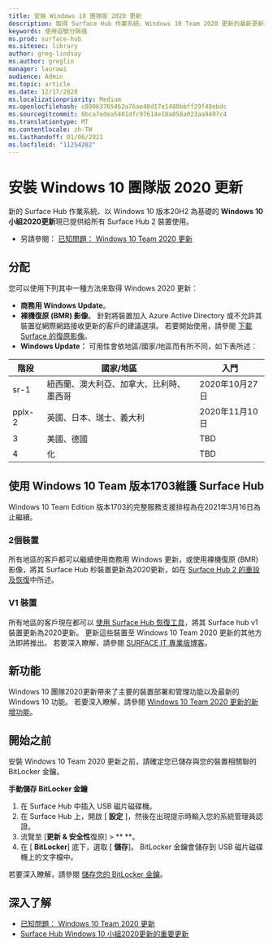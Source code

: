 ```yaml
---
title: 安裝 Windows 10 團隊版 2020 更新
description: 取得 Surface Hub 作業系統、Windows 10 Team 2020 更新的最新更新。
keywords: 使用逗號分隔值
ms.prod: surface-hub
ms.sitesec: library
author: greg-lindsay
ms.author: greglin
manager: laurawi
audience: Admin
ms.topic: article
ms.date: 12/17/2020
ms.localizationpriority: Medium
ms.openlocfilehash: c89063765462a76ae48d17e1480bbff29f48ebdc
ms.sourcegitcommit: 8bca7edea5401dfc97614e18a058a023aa9497c4
ms.translationtype: MT
ms.contentlocale: zh-TW
ms.lasthandoff: 01/06/2021
ms.locfileid: "11254202"
---
```

# 安裝 Windows 10 團隊版 2020 更新 

新的 Surface Hub 作業系統、以 Windows 10 版本20H2 為基礎的 **Windows 10 小組2020更新**現已提供給所有 Surface Hub 2 裝置使用。  

- 另請參閱： [已知問題： Windows 10 Team 2020 更新](surface-hub-2020-update.md)

## 分配

您可以使用下列其中一種方法來取得 Windows 2020 更新：

- **商務用 Windows Update**。
- **裸機復原 (BMR) 影像**。 針對將裝置加入 Azure Active Directory 或不允許其裝置從網際網路接收更新的客戶的建議選項。 若要開始使用，請參閱 [下載 Surface 的復原影像](https://support.microsoft.com/surfacerecoveryimage)。
- **Windows Update：** 可用性會依地區/國家/地區而有所不同，如下表所述：

| 階段 | 國家/地區                         | 入門          |
| ----- | -------------------------------------- | ----------------- |
| sr-1     | 紐西蘭、澳大利亞、加拿大、比利時、墨西哥 | 2020年10月27日  |
| pplx-2     | 英國、日本、瑞士、義大利          | 2020年11月10日 |
| 3     | 美國、德國                            | TBD |
| 4     | 化                                 | TBD  |

## 使用 Windows 10 Team 版本1703維護 Surface Hub 

Windows 10 Team Edition 版本1703的完整服務支援排程為在2021年3月16日為止繼續。

### 2個裝置 

所有地區的客戶都可以繼續使用商務用 Windows 更新，或使用裸機復原 (BMR) 影像，將其 Surface Hub 秒裝置更新為2020更新，如在 [Surface Hub 2 的重設及恢復](surface-hub-2s-recover-reset.md)中所述。

### V1 裝置 

所有地區的客戶現在都可以 [使用 Surface Hub 恢復工具](surface-hub-recovery-tool.md)，將其 Surface hub v1 裝置更新為2020更新。 更新這些裝置至 Windows 10 Team 2020 更新的其他方法即將推出。 若要深入瞭解，請參閱 [SURFACE IT 專業版博客](https://techcommunity.microsoft.com/t5/surface-it-pro-blog/surface-hub-windows-10-team-2020-update/ba-p/2000144)。
 
## 新功能

Windows 10 團隊2020更新帶來了主要的裝置部署和管理功能以及最新的 Windows 10 功能。 若要深入瞭解，請參閱 [Windows 10 Team 2020 更新的新增功能](surface-hub-2020-update-whats-new.md)。
 
## 開始之前

安裝 Windows 10 Team 2020 更新之前，請確定您已儲存與您的裝置相關聯的 BitLocker 金鑰。 

**手動儲存 BitLocker 金鑰**

1. 在 Surface Hub 中插入 USB 磁片磁碟機。
2. 在 Surface Hub 上，開啟 [ **設定** ]，然後在出現提示時輸入您的系統管理員認證。
3. 流覽至 [**更新 & 安全性**復原]  >  ** **。
4. 在 [ **BitLocker**] 底下，選取 [ **儲存**]。 BitLocker 金鑰會儲存到 USB 磁片磁碟機上的文字檔中。

若要深入瞭解，請參閱 [儲存您的 BitLocker 金鑰](save-bitlocker-key-surface-hub.md)。

## 深入了解

- [已知問題： Windows 10 Team 2020 更新](surface-hub-2020-team-update-known-issues.md)
- [Surface Hub Windows 10 小組2020更新的重要更新](https://techcommunity.microsoft.com/t5/surface-it-pro-blog/important-updates-on-the-surface-hub-windows-10-team-2020-update/ba-p/1960897)
